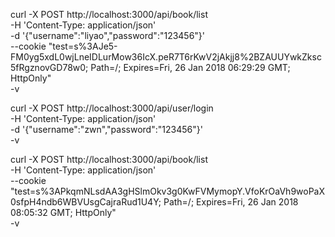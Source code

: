 curl -X POST http://localhost:3000/api/book/list \
-H 'Content-Type: application/json' \
-d '{"username":"liyao","password":"123456"}' \
--cookie "test=s%3AJe5-FM0yg5xdL0wjLneIDLurMow36IcX.peR7T6rKwV2jAkjj8%2BZAUUYwkZksc5fRgznovGD78w0; Path=/; Expires=Fri, 26 Jan 2018 06:29:29 GMT; HttpOnly" \
-v




curl -X POST http://localhost:3000/api/user/login \
-H 'Content-Type: application/json' \
-d '{"username":"zwn","password":"123456"}' \
-v

curl -X POST http://localhost:3000/api/book/list \
-H 'Content-Type: application/json' \
--cookie "test=s%3APkqmNLsdAA3gHSlmOkv3g0KwFVMymopY.VfoKrOaVh9woPaX0sfpH4ndb6WBVUsgCajraRud1U4Y; Path=/; Expires=Fri, 26 Jan 2018 08:05:32 GMT; HttpOnly" \
-v



